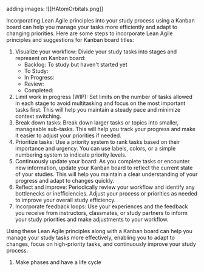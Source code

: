 
adding images: ![[HAtomOrbitals.png]]


Incorporating Lean Agile principles into your study process using a Kanban board can help you manage your tasks more efficiently and adapt to changing priorities. Here are some steps to incorporate Lean Agile principles and suggestions for Kanban board titles:

1.  Visualize your workflow: Divide your study tasks into stages and represent on Kanban board:
    -   Backlog: To study but haven't started yet
    -   To Study:
    -   In Progress:
    -   Review:
    -   Completed: 
2.  Limit work in progress (WIP): Set limits on the number of tasks allowed in each stage to avoid multitasking and focus on the most important tasks first. This will help you maintain a steady pace and minimize context switching.
3.  Break down tasks: Break down larger tasks or topics into smaller, manageable sub-tasks. This will help you track your progress and make it easier to adjust your priorities if needed.
4.  Prioritize tasks: Use a priority system to rank tasks based on their importance and urgency. You can use labels, colors, or a simple numbering system to indicate priority levels.
5.  Continuously update your board: As you complete tasks or encounter new information, update your Kanban board to reflect the current state of your studies. This will help you maintain a clear understanding of your progress and adapt to changes quickly.
6.  Reflect and improve: Periodically review your workflow and identify any bottlenecks or inefficiencies. Adjust your process or priorities as needed to improve your overall study efficiency.
7.  Incorporate feedback loops: Use your experiences and the feedback you receive from instructors, classmates, or study partners to inform your study priorities and make adjustments to your workflow.    

Using these Lean Agile principles along with a Kanban board can help you manage your study tasks more effectively, enabling you to adapt to changes, focus on high-priority tasks, and continuously improve your study process.


1. Make phases and have a life cycle